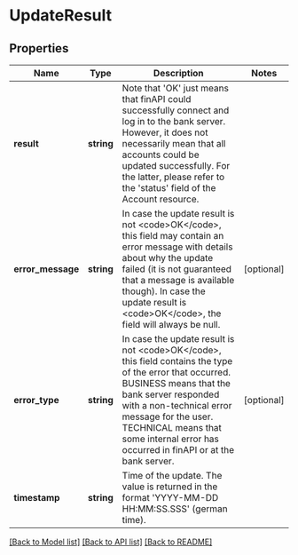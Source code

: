 # UpdateResult

## Properties
Name | Type | Description | Notes
------------ | ------------- | ------------- | -------------
**result** | **string** | Note that &#39;OK&#39; just means that finAPI could successfully connect and log in to the bank server. However, it does not necessarily mean that all accounts could be updated successfully. For the latter, please refer to the &#39;status&#39; field of the Account resource. | 
**error_message** | **string** | In case the update result is not &lt;code&gt;OK&lt;/code&gt;, this field may contain an error message with details about why the update failed (it is not guaranteed that a message is available though). In case the update result is &lt;code&gt;OK&lt;/code&gt;, the field will always be null. | [optional] 
**error_type** | **string** | In case the update result is not &lt;code&gt;OK&lt;/code&gt;, this field contains the type of the error that occurred. BUSINESS means that the bank server responded with a non-technical error message for the user. TECHNICAL means that some internal error has occurred in finAPI or at the bank server. | [optional] 
**timestamp** | **string** | Time of the update. The value is returned in the format &#39;YYYY-MM-DD HH:MM:SS.SSS&#39; (german time). | 

[[Back to Model list]](../README.md#documentation-for-models) [[Back to API list]](../README.md#documentation-for-api-endpoints) [[Back to README]](../README.md)


